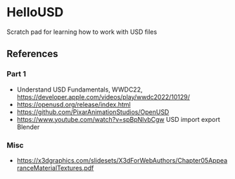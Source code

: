 # HelloUSD

Scratch pad for learning how to work with USD files


## References

### Part 1
- Understand USD Fundamentals, WWDC22, https://developer.apple.com/videos/play/wwdc2022/10129/
- https://openusd.org/release/index.html
- https://github.com/PixarAnimationStudios/OpenUSD
- https://www.youtube.com/watch?v=spBpNlvbCgw USD import export Blender


### Misc
- https://x3dgraphics.com/slidesets/X3dForWebAuthors/Chapter05AppearanceMaterialTextures.pdf